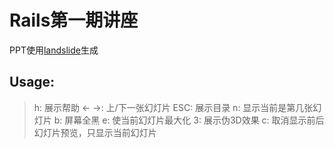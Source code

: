 # Rails第一期讲座

PPT使用[landslide](https://github.com/adamzap/landslide)生成

## Usage:

> h:         展示帮助
← →:    上/下一张幻灯片
ESC:    展示目录
n:        显示当前是第几张幻灯片
b:        屏幕全黑
e:        使当前幻灯片最大化
3:        展示伪3D效果
c:        取消显示前后幻灯片预览，只显示当前幻灯片



